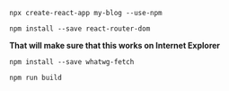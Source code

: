 ```
npx create-react-app my-blog --use-npm
```

```
npm install --save react-router-dom
```

**That will make sure that this works on Internet Explorer**
```
npm install --save whatwg-fetch
```

```
npm run build
```